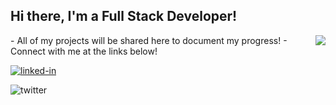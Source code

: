 ## Hi there, I'm a Full Stack Developer!
<img style="float: right;" src="https://media.giphy.com/media/7Z49eulwv4aGY35RaD/giphy.gif">
-   All of my projects will be shared here to document my progress!
-   Connect with me at the links below!

[<img align="center" alt="linked-in" src="https://img.shields.io/badge/linkedin-%230077B5.svg?&style=for-the-badge&logo=linkedin&logoColor=white" />](https://www.linkedin.com/in/miqelle)<br>

[<img align="left" alt="twitter" src="https://img.shields.io/badge/twitter-%231DA1F2.svg?&style=for-the-badge&logo=twitter&logoColor=white" />](https://twitter.com/Coderm6)

